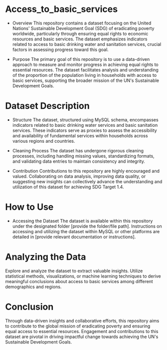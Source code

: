# Access_to_basic_services

- Overview
This repository contains a dataset focusing on the United Nations' Sustainable Development Goal (SDG) of eradicating poverty worldwide, particularly through ensuring equal rights to economic resources and basic services. The dataset emphasizes indicators related to access to basic drinking water and sanitation services, crucial factors in assessing progress toward this goal.

- Purpose
The primary goal of this repository is to use a data-driven approach to measure and monitor progress in achieving equal rights to essential resources. The dataset facilitates analysis and understanding of the proportion of the population living in households with access to basic services, supporting the broader mission of the UN's Sustainable Development Goals.

# Dataset Description
- Structure
The dataset, structured using MySQL schema, encompasses indicators related to basic drinking water services and basic sanitation services. These indicators serve as proxies to assess the accessibility and availability of fundamental services within households across various regions and countries.

- Cleaning Process
The dataset has undergone rigorous cleaning processes, including handling missing values, standardizing formats, and validating data entries to maintain consistency and integrity.

- Contribution
Contributions to this repository are highly encouraged and valued. Collaborating on data analysis, improving data quality, or suggesting new insights can collectively advance the understanding and utilization of this dataset for achieving SDG Target 1.4.

# How to Use
- Accessing the Dataset
The dataset is available within this repository under the designated folder [provide the folder/file path]. Instructions on accessing and utilizing the dataset within MySQL or other platforms are detailed in [provide relevant documentation or instructions].

# Analyzing the Data
Explore and analyze the dataset to extract valuable insights. Utilize statistical methods, visualizations, or machine learning techniques to derive meaningful conclusions about access to basic services among different demographics and regions.

# Conclusion
Through data-driven insights and collaborative efforts, this repository aims to contribute to the global mission of eradicating poverty and ensuring equal access to essential resources. Engagement and contributions to this dataset are pivotal in driving impactful change towards achieving the UN's Sustainable Development Goals.
